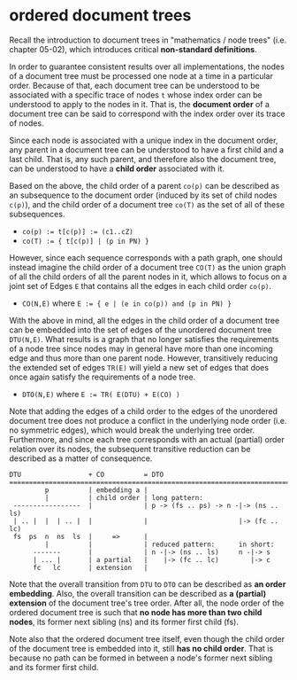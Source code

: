 
# ordered document trees

Recall the introduction to document trees in "mathematics / node trees"
(i.e. chapter 05-02), which introduces critical **non-standard definitions**.

In order to guarantee consistent results over all implementations, the nodes
of a document tree must be processed one node at a time in a particular order.
Because of that, each document tree can be understood to be associated with a
specific trace of nodes `t` whose index order can be understood to apply to
the nodes in it. That is, the **document order** of a document tree can be
said to correspond with the index order over its trace of nodes.

Since each node is associated with a unique index in the document order, any
parent in a document tree can be understood to have a first child and a last
child. That is, any such parent, and therefore also the document tree, can
be understood to have a **child order** associated with it.

Based on the above, the child order of a parent `co(p)` can be described as an
subsequence to the document order (induced by its set of child nodes `c(p)`),
and the child order of a document tree `co(T)` as the set of all of these
subsequences.

* `co(p) := t[c(p)] := (c1..cZ)`
* `co(T) := { t[c(p)] | (p in PN) }`

However, since each sequence corresponds with a path graph, one should instead
imagine the child order of a document tree `CO(T)` as the union graph of all
the child orders of all the parent nodes in it, which allows to focus on a
joint set of Edges `E` that contains all the edges in each child order `co(p)`.

* `CO(N,E)` where `E := { e | (e in co(p)) and (p in PN) }`

With the above in mind, all the edges in the child order of a document tree
can be embedded into the set of edges of the unordered document tree `DTU(N,E)`.
What results is a graph that no longer satisfies the requirements of a node
tree since nodes may in general have more than one incoming edge and thus
more than one parent node. However, transitively reducing the extended set
of edges `TR(E)` will yield a new set of edges that does once again satisfy
the requirements of a node tree.

* `DTO(N,E)` where `E := TR( E(DTU) + E(CO) )`

Note that adding the edges of a child order to the edges of the unordered
document tree does not produce a conflict in the underlying node order (i.e.
no symmetric edges), which would break the underlying tree order. Furthermore,
and since each tree corresponds with an actual (partial) order relation over
its nodes, the subsequent transitive reduction can be described as a matter
of consequence.

```
DTU                 + CO          = DTO
========================================================================
         p          | embedding a |
         |          | child order | long pattern:
 -----------------  |             | p -> (fs .. ps) -> n -|-> (ns .. ls)
 | .. |  |  | .. |  |             |                       |-> (fc .. lc)
 fs  ps  n  ns  ls  |     =>      |
         |          |             | reduced pattern:      in short:
      -------       |             | n -|-> (ns .. ls)     n -|-> s
      | ... |       | a partial   |    |-> (fc .. lc)        |-> c
      fc   lc       | extension   |
```

Note that the overall transition from `DTU` to `DTO` can be described
as **an order embedding**. Also, the overall transition can be described
as **a (partial) extension** of the document tree's tree order.
After all, the node order of the ordered document tree is such that
**no node has more than two child nodes**, its former next sibling (ns)
and its former first child (fs).

Note also that the ordered document tree itself, even though the child order
of the document tree is embedded into it, still **has no child order**. That
is because no path can be formed in between a node's former next sibling and
its former first child.
